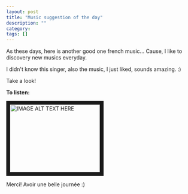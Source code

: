 ```yaml
---
layout: post
title: "Music suggestion of the day"
description: ""
category: 
tags: []
---
```


As these days, here is another good one french music... Cause, I like to discovery new musics everyday.

I didn't know this singer, also the music, I just liked, sounds amazing. :)

Take a look!

**To listen:** 

<a href="http://www.youtube.com/watch?feature=player_embedded&v=Efo423K-rwo
" target="_blank"><img src="http://img.youtube.com/vi/Efo423K-rwo/0.jpg" 
alt="IMAGE ALT TEXT HERE" width="240" height="180" border="10" /></a>

Merci!
Avoir une belle journée :)